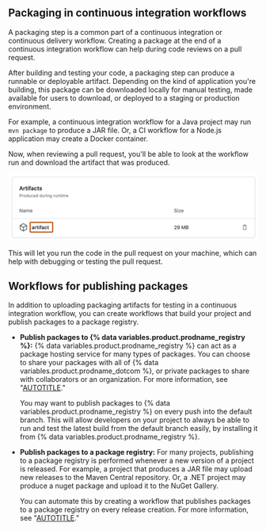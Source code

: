 ## Packaging in continuous integration workflows

A packaging step is a common part of a continuous integration or continuous delivery workflow. Creating a package at the end of a continuous integration workflow can help during code reviews on a pull request.

After building and testing your code, a packaging step can produce a runnable or deployable artifact. Depending on the kind of application you're building, this package can be downloaded locally for manual testing, made available for users to download, or deployed to a staging or production environment.

For example, a continuous integration workflow for a Java project may run `mvn package` to produce a JAR file. Or, a CI workflow for a Node.js application may create a Docker container.

Now, when reviewing a pull request, you'll be able to look at the workflow run and download the artifact that was produced.

![Screenshot of the "Artifacts" section of a workflow run. The name of the artifact generated by the run, "artifact," is highlighted with a dark orange outline.](/assets/images/help/repository/artifact-drop-down-updated.png)

This will let you run the code in the pull request on your machine, which can help with debugging or testing the pull request.

## Workflows for publishing packages

In addition to uploading packaging artifacts for testing in a continuous integration workflow, you can create workflows that build your project and publish packages to a package registry.

* **Publish packages to {% data variables.product.prodname_registry %}:**
  {% data variables.product.prodname_registry %} can act as a package hosting service for many types of packages. You can choose to share your packages with all of {% data variables.product.prodname_dotcom %}, or private packages to share with collaborators or an organization. For more information, see "[AUTOTITLE](/packages/learn-github-packages/introduction-to-github-packages)."

  You may want to publish packages to {% data variables.product.prodname_registry %} on every push into the default branch. This will allow developers on your project to always be able to run and test the latest build from the default branch easily, by installing it from {% data variables.product.prodname_registry %}.

* **Publish packages to a package registry:**
  For many projects, publishing to a package registry is performed whenever a new version of a project is released. For example, a project that produces a JAR file may upload new releases to the Maven Central repository. Or, a .NET project may produce a nuget package and upload it to the NuGet Gallery.

  You can automate this by creating a workflow that publishes packages to a package registry on every release creation. For more information, see "[AUTOTITLE](/repositories/releasing-projects-on-github/managing-releases-in-a-repository)."
